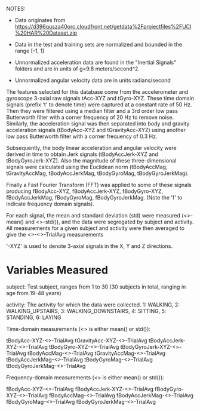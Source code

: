 NOTES:
- Data originates from https://d396qusza40orc.cloudfront.net/getdata%2Fprojectfiles%2FUCI%20HAR%20Dataset.zip

- Data in the test and training sets are normalized and bounded in the range [-1, 1]

- Unnormalized acceleration data are found in the "Inertial Signals" folders and are in units of g=9.8 meters/second^2.

- Unnormalized angular velocity data are in units radians/second

The features selected for this database come from the accelerometer and gyroscope 3-axial raw signals tAcc-XYZ and tGyro-XYZ. 
These time domain signals (prefix 't' to denote time) were captured at a constant rate of 50 Hz. 
Then they were filtered using a median filter and a 3rd order low pass Butterworth filter with a corner frequency of 20 Hz to remove noise. 
Similarly, the acceleration signal was then separated into body and gravity acceleration signals 
(tBodyAcc-XYZ and tGravityAcc-XYZ) using another low pass Butterworth filter with a corner frequency of 0.3 Hz. 

Subsequently, the body linear acceleration and angular velocity were derived in time to obtain Jerk signals 
(tBodyAccJerk-XYZ and tBodyGyroJerk-XYZ). Also the magnitude of these three-dimensional signals were calculated 
using the Euclidean norm (tBodyAccMag, tGravityAccMag, tBodyAccJerkMag, tBodyGyroMag, tBodyGyroJerkMag). 

Finally a Fast Fourier Transform (FFT) was applied to some of these signals producing 
fBodyAcc-XYZ, fBodyAccJerk-XYZ, fBodyGyro-XYZ, fBodyAccJerkMag, fBodyGyroMag, fBodyGyroJerkMag. 
(Note the 'f' to indicate frequency domain signals). 

For each signal, the mean and standard deviation (std) were measured (<<signal>>-mean() and <<signal>>-std()), 
and the data were segregated by subject and activity. All measurements for a given subject and activity were then
averaged to give the <<signal>>-<<statistic>>-TrialAvg measurements

'-XYZ' is used to denote 3-axial signals in the X, Y and Z directions.

Variables Measured
=================

subject: Test subject, ranges from 1 to 30 (30 subjects in total, ranging in age from 19-48 years)

activity: The activity for which the data were collected. 
	1: WALKING, 
	2: WALKING_UPSTAIRS, 
	3: WALKING_DOWNSTAIRS, 
	4: SITTING, 
	5: STANDING, 
	6: LAYING

Time-domain measurements (<<statistic>> is either mean() or std()):

tBodyAcc-XYZ-<<statistic>>-TrialAvg
tGravityAcc-XYZ-<<statistic>>-TrialAvg
tBodyAccJerk-XYZ-<<statistic>>-TrialAvg
tBodyGyro-XYZ-<<statistic>>-TrialAvg
tBodyGyroJerk-XYZ-<<statistic>>-TrialAvg
tBodyAccMag-<<statistic>>-TrialAvg
tGravityAccMag-<<statistic>>-TrialAvg
tBodyAccJerkMag-<<statistic>>-TrialAvg
tBodyGyroMag-<<statistic>>-TrialAvg
tBodyGyroJerkMag-<<statistic>>-TrialAvg

Frequency-domain measurements (<<statistic>> is either mean() or std()):

fBodyAcc-XYZ-<<statistic>>-TrialAvg
fBodyAccJerk-XYZ-<<statistic>>-TrialAvg
fBodyGyro-XYZ-<<statistic>>-TrialAvg
fBodyAccMag-<<statistic>>-TrialAvg
fBodyAccJerkMag-<<statistic>>-TrialAvg
fBodyGyroMag-<<statistic>>-TrialAvg
fBodyGyroJerkMag-<<statistic>>-TrialAvg

